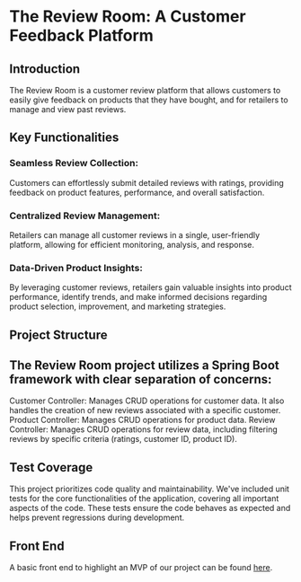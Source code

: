 ﻿# The Review Room: A Customer Feedback Platform

## Introduction

The Review Room is a customer review platform that allows customers to easily give feedback on products that they have bought, and for retailers to manage and view past reviews.

## Key Functionalities

### Seamless Review Collection:

Customers can effortlessly submit detailed reviews with ratings, providing feedback on product features, performance, and overall satisfaction.

### Centralized Review Management:

Retailers can manage all customer reviews in a single, user-friendly platform, allowing for efficient monitoring, analysis, and response.

### Data-Driven Product Insights:

By leveraging customer reviews, retailers gain valuable insights into product performance, identify trends, and make informed decisions regarding product selection, improvement, and marketing strategies.

## Project Structure

## The Review Room project utilizes a Spring Boot framework with clear separation of concerns:

Customer Controller: Manages CRUD operations for customer data. It also handles the creation of new reviews associated with a specific customer.
Product Controller: Manages CRUD operations for product data.
Review Controller: Manages CRUD operations for review data, including filtering reviews by specific criteria (ratings, customer ID, product ID).

## Test Coverage

This project prioritizes code quality and maintainability. We've included unit tests for the core functionalities of the application, covering all important aspects of the code. These tests ensure the code behaves as expected and helps prevent regressions during development.

## Front End

A basic front end to highlight an MVP of our project can be found [here](https://github.com/kiblykat/ReviewRoom-frontend).
